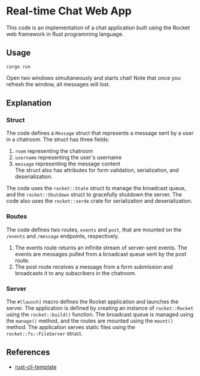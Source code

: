 # Real-time Chat Web App
This code is an implementation of a chat application built using the Rocket web framework in Rust programming language.

## Usage
```
cargo run
```
Open two windows simultaneously and starts chat! Note that once you refresh the window, all messages will lost.

## Explanation
### Struct
The code defines a `Message` struct that represents a message sent by a user in a chatroom. The struct has three fields:  
1. `room` representing the chatroom  
2. `username` representing the user's username  
3. `message` representing the message content  
The struct also has attributes for form validation, serialization, and deserialization.

The code uses the `rocket::State` struct to manage the broadcast queue, and the `rocket::Shutdown` struct to gracefully shutdown the server. The code also uses the `rocket::serde` crate for serialization and deserialization.
### Routes
The code defines two routes, `events` and `post`, that are mounted on the `/events` and `/message` endpoints, respectively.  
1. The events route returns an infinite stream of server-sent events. The events are messages pulled from a broadcast queue sent by the post route.   
2. The post route receives a message from a form submission and broadcasts it to any subscribers in the chatroom.  
### Server
The `#[launch]` macro defines the Rocket application and launches the server. The application is defined by creating an instance of `rocket::Rocket` using the `rocket::build()` function. The broadcast queue is managed using the `manage()` method, and the routes are mounted using the `mount()` method. The application serves static files using the `rocket::fs::FileServer` struct.

## References

* [rust-cli-template](https://github.com/kbknapp/rust-cli-template)
